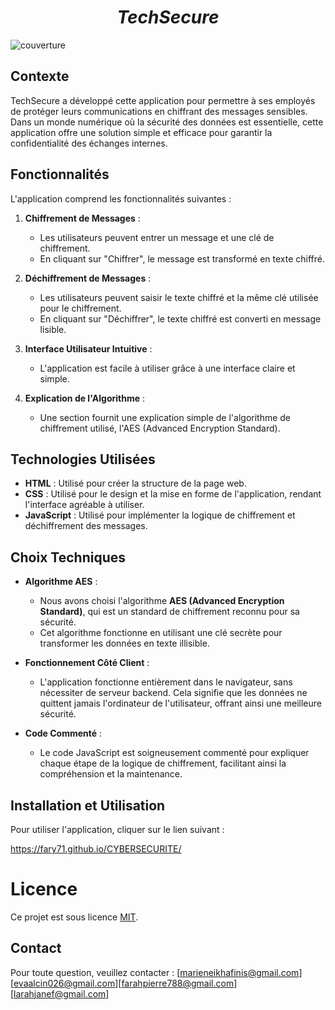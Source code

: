 <div align="center">

<h1><b><i>TechSecure </i></b></h1>

</div>


![couverture](https://th.bing.com/th/id/R.0e1e665d839ffb2ac9eae7e634451088?rik=GjvMocshqgAFRQ&riu=http%3a%2f%2fwww.cncrgroup.com%2fwp-content%2fuploads%2f2021%2f03%2ffuture-artificial-intelligence-robot-cyborg-1024x683.jpg&ehk=Y6yBvNv%2feWHuBhdSDM1YyMZQVfJ2eoRsAvbSIS92unI%3d&risl=&pid=ImgRaw&r=0)

## Contexte
TechSecure a développé cette application pour permettre à ses employés de protéger leurs communications en chiffrant des messages sensibles. Dans un monde numérique où la sécurité des données est essentielle, cette application offre une solution simple et efficace pour garantir la confidentialité des échanges internes.

## Fonctionnalités
L'application comprend les fonctionnalités suivantes :

1. **Chiffrement de Messages** :
   - Les utilisateurs peuvent entrer un message et une clé de chiffrement.
   - En cliquant sur "Chiffrer", le message est transformé en texte chiffré.

2. **Déchiffrement de Messages** :
   - Les utilisateurs peuvent saisir le texte chiffré et la même clé utilisée pour le chiffrement.
   - En cliquant sur "Déchiffrer", le texte chiffré est converti en message lisible.

3. **Interface Utilisateur Intuitive** :
   - L'application est facile à utiliser grâce à une interface claire et simple.

4. **Explication de l'Algorithme** :
   - Une section fournit une explication simple de l'algorithme de chiffrement utilisé, l'AES (Advanced Encryption Standard).

## Technologies Utilisées
- **HTML** : Utilisé pour créer la structure de la page web.
- **CSS** : Utilisé pour le design et la mise en forme de l'application, rendant l'interface agréable à utiliser.
- **JavaScript** : Utilisé pour implémenter la logique de chiffrement et déchiffrement des messages.

## Choix Techniques
- **Algorithme AES** :
  - Nous avons choisi l'algorithme **AES (Advanced Encryption Standard)**, qui est un standard de chiffrement reconnu pour sa sécurité.
  - Cet algorithme fonctionne en utilisant une clé secrète pour transformer les données en texte illisible.

- **Fonctionnement Côté Client** :
  - L'application fonctionne entièrement dans le navigateur, sans nécessiter de serveur backend. Cela signifie que les données ne quittent jamais l'ordinateur de l'utilisateur, offrant ainsi une meilleure sécurité.

- **Code Commenté** :
  - Le code JavaScript est soigneusement commenté pour expliquer chaque étape de la logique de chiffrement, facilitant ainsi la compréhension et la maintenance.

## Installation et Utilisation
Pour utiliser l'application, cliquer sur le lien suivant : 

https://fary71.github.io/CYBERSECURITE/


# **Licence**
Ce projet est sous licence [MIT](LICENSE).

## **Contact**
Pour toute question, veuillez contacter :
[marieneikhafinis@gmail.com][evaalcin026@gmail.com][farahpierre788@gmail.com][larahjanef@gmail.com]
